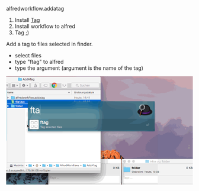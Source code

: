 alfredworkflow.addatag

1. Install [Tag](https://github.com/jdberry/tag/ "Tag")
2. Install workflow to  alfred
3. Tag ;)

Add a tag to files selected in finder.
- select files
- type "ftag" to alfred
- type the argument (argument is the name of the tag)


![alt text](https://github.com/StarBax89/alfredworkflow.addatag/blob/master/addATag.gif "Logo Title Text 1")
